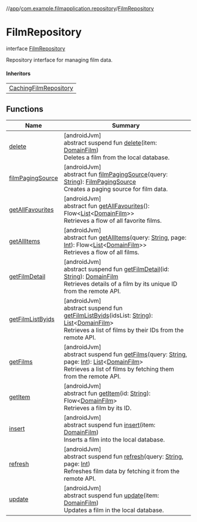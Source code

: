 //[app](../../../index.md)/[com.example.filmapplication.repository](../index.md)/[FilmRepository](index.md)

# FilmRepository

interface [FilmRepository](index.md)

Repository interface for managing film data.

#### Inheritors

| |
|---|
| [CachingFilmRepository](../-caching-film-repository/index.md) |

## Functions

| Name | Summary |
|---|---|
| [delete](delete.md) | [androidJvm]<br>abstract suspend fun [delete](delete.md)(item: [DomainFilm](../../com.example.filmapplication.domain/-domain-film/index.md))<br>Deletes a film from the local database. |
| [filmPagingSource](film-paging-source.md) | [androidJvm]<br>abstract fun [filmPagingSource](film-paging-source.md)(query: [String](https://kotlinlang.org/api/latest/jvm/stdlib/kotlin/-string/index.html)): [FilmPagingSource](../../[root]/-film-paging-source/index.md)<br>Creates a paging source for film data. |
| [getAllFavourites](get-all-favourites.md) | [androidJvm]<br>abstract fun [getAllFavourites](get-all-favourites.md)(): Flow&lt;[List](https://kotlinlang.org/api/latest/jvm/stdlib/kotlin.collections/-list/index.html)&lt;[DomainFilm](../../com.example.filmapplication.domain/-domain-film/index.md)&gt;&gt;<br>Retrieves a flow of all favorite films. |
| [getAllItems](get-all-items.md) | [androidJvm]<br>abstract fun [getAllItems](get-all-items.md)(query: [String](https://kotlinlang.org/api/latest/jvm/stdlib/kotlin/-string/index.html), page: [Int](https://kotlinlang.org/api/latest/jvm/stdlib/kotlin/-int/index.html)): Flow&lt;[List](https://kotlinlang.org/api/latest/jvm/stdlib/kotlin.collections/-list/index.html)&lt;[DomainFilm](../../com.example.filmapplication.domain/-domain-film/index.md)&gt;&gt;<br>Retrieves a flow of all films. |
| [getFilmDetail](get-film-detail.md) | [androidJvm]<br>abstract suspend fun [getFilmDetail](get-film-detail.md)(id: [String](https://kotlinlang.org/api/latest/jvm/stdlib/kotlin/-string/index.html)): [DomainFilm](../../com.example.filmapplication.domain/-domain-film/index.md)<br>Retrieves details of a film by its unique ID from the remote API. |
| [getFilmListByids](get-film-list-byids.md) | [androidJvm]<br>abstract suspend fun [getFilmListByids](get-film-list-byids.md)(idsList: [String](https://kotlinlang.org/api/latest/jvm/stdlib/kotlin/-string/index.html)): [List](https://kotlinlang.org/api/latest/jvm/stdlib/kotlin.collections/-list/index.html)&lt;[DomainFilm](../../com.example.filmapplication.domain/-domain-film/index.md)&gt;<br>Retrieves a list of films by their IDs from the remote API. |
| [getFilms](get-films.md) | [androidJvm]<br>abstract suspend fun [getFilms](get-films.md)(query: [String](https://kotlinlang.org/api/latest/jvm/stdlib/kotlin/-string/index.html), page: [Int](https://kotlinlang.org/api/latest/jvm/stdlib/kotlin/-int/index.html)): [List](https://kotlinlang.org/api/latest/jvm/stdlib/kotlin.collections/-list/index.html)&lt;[DomainFilm](../../com.example.filmapplication.domain/-domain-film/index.md)&gt;<br>Retrieves a list of films by fetching them from the remote API. |
| [getItem](get-item.md) | [androidJvm]<br>abstract fun [getItem](get-item.md)(id: [String](https://kotlinlang.org/api/latest/jvm/stdlib/kotlin/-string/index.html)): Flow&lt;[DomainFilm](../../com.example.filmapplication.domain/-domain-film/index.md)&gt;<br>Retrieves a film by its ID. |
| [insert](insert.md) | [androidJvm]<br>abstract suspend fun [insert](insert.md)(item: [DomainFilm](../../com.example.filmapplication.domain/-domain-film/index.md))<br>Inserts a film into the local database. |
| [refresh](refresh.md) | [androidJvm]<br>abstract suspend fun [refresh](refresh.md)(query: [String](https://kotlinlang.org/api/latest/jvm/stdlib/kotlin/-string/index.html), page: [Int](https://kotlinlang.org/api/latest/jvm/stdlib/kotlin/-int/index.html))<br>Refreshes film data by fetching it from the remote API. |
| [update](update.md) | [androidJvm]<br>abstract suspend fun [update](update.md)(item: [DomainFilm](../../com.example.filmapplication.domain/-domain-film/index.md))<br>Updates a film in the local database. |
